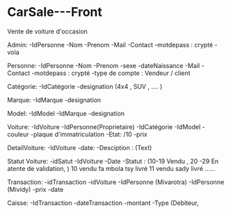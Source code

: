 # CarSale---Front
Vente de voiture d'occasion

Admin: 
	-IdPersonne
	-Nom 
	-Prenom
	-Mail
	-Contact
	-motdepass : crypté
	-vola

Personne:
	-IdPersonne
	-Nom 
	-Prenom
	-sexe
	-dateNaissance
	-Mail
	-Contact
	-motdepass : crypté
	-type de compte : Vendeur / client  

Catégorie:
	-IdCatégorie
	-designation (4x4 , SUV , .... )

Marque:
	-IdMarque
	-designation

Model:
	-IdModel
	-IdMarque
	-designation

Voiture:
	-IdVoiture
	-IdPersonne(Proprietaire)
	-IdCatégorie
	-IdModel
	-couleur
	-plaque d'immatriculation
	-Etat: /10
	-prix
	

DetailVoiture:
	-IdVoiture
	-date: 
	-Desciption : (Text)
	
Statut Voiture:
	-idSatut
	-IdVoiture
	-Date
	-Statut : (10-19 Vendu ,  20 -29 En atente de validation, ) 
			10 vendu fa mbola tsy livré
			11 vendu sady livré
			......

Transaction:
	-idTransaction
	-idVoiture
	-IdPersonne (Mivarotra)
	-IdPersonne (Mividy)
	-prix
	-date

Caisse: 
	-IdTransaction
	-dateTransaction
	-montant
	-Type (Debiteur, 
